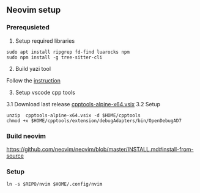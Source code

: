 ## Neovim setup

### Prerequsieted

1. Setup required libraries

```shell
sudo apt install ripgrep fd-find luarocks npm
sudo npm install -g tree-sitter-cli
```

2. Build yazi tool

Follow the [instruction](https://yazi-rs.github.io/docs/installation/#source)

3. Setup vscode cpp tools

3.1 Download last release [cpptools-alpine-x64.vsix](https://github.com/microsoft/vscode-cpptools/releases)
3.2 Setup
```shell
unzip  cpptools-alpine-x64.vsix -d $HOME/cpptools
chmod +x $HOME/cpptools/extension/debugAdapters/bin/OpenDebugAD7
```

### Build neovim

https://github.com/neovim/neovim/blob/master/INSTALL.md#install-from-source


### Setup

```shell
ln -s $REPO/nvim $HOME/.config/nvim
```

